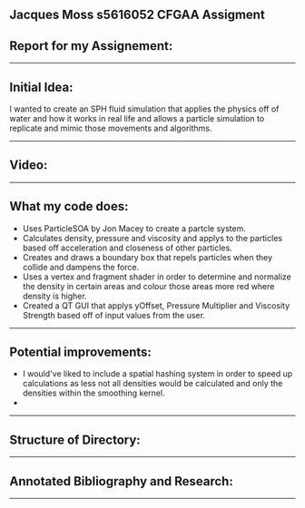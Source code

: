 Jacques Moss s5616052 CFGAA Assigment
------------------------------------------------------------------------------------------------------------------------------------------------------
## Report for my Assignement:


------------------------------------------------------------------------------------------------------------------------------------------------------
## Initial Idea:
I wanted to create an SPH fluid simulation that applies the physics off of water and how it works in real life and allows a particle simulation to replicate and mimic those movements and algorithms.

------------------------------------------------------------------------------------------------------------------------------------------------------
##  Video:


------------------------------------------------------------------------------------------------------------------------------------------------------
## What my code does:



- Uses ParticleSOA by Jon Macey to create a partcle system.
- Calculates density, pressure and viscosity and applys to the particles based off acceleration and closeness of other particles.
- Creates and draws a boundary box that repels particles when they collide and dampens the force.
- Uses a vertex and fragment shader in order to determine and normalize the density in certain areas and colour those areas more red where density is higher.
- Created a QT GUI that applys yOffset, Pressure Multiplier and Viscosity Strength based off of input values from the user.

------------------------------------------------------------------------------------------------------------------------------------------------------
## Potential improvements:
- I would've liked to include a spatial hashing system in order to speed up calculations as less not all densities would be calculated and only the densities within the smoothing kernel.
- 

------------------------------------------------------------------------------------------------------------------------------------------------------
## Structure of Directory:


------------------------------------------------------------------------------------------------------------------------------------------------------
## Annotated Bibliography and Research:

------------------------------------------------------------------------------------------------------------------------------------------------------




